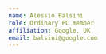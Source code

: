 ```yaml
---
name: Alessio Balsini
role: Ordinary PC member 
affiliation: Google, UK
email: balsini@google.com
---
```

